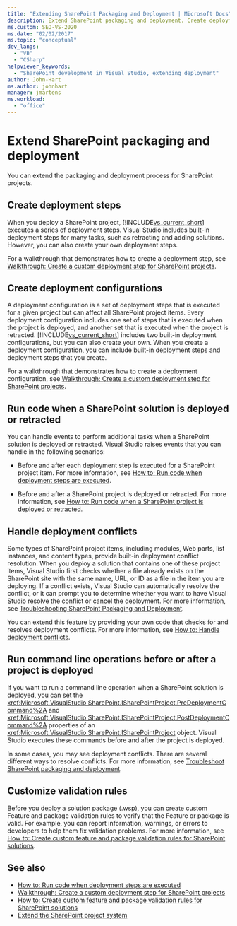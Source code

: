 ```yaml
---
title: "Extending SharePoint Packaging and Deployment | Microsoft Docs"
description: Extend SharePoint packaging and deployment. Create deployment steps and configurations. Handle deployment conflicts. Customize validation rules.
ms.custom: SEO-VS-2020
ms.date: "02/02/2017"
ms.topic: "conceptual"
dev_langs:
  - "VB"
  - "CSharp"
helpviewer_keywords:
  - "SharePoint development in Visual Studio, extending deployment"
author: John-Hart
ms.author: johnhart
manager: jmartens
ms.workload:
  - "office"
---
```

# Extend SharePoint packaging and deployment
  You can extend the packaging and deployment process for SharePoint projects.

## Create deployment steps
 When you deploy a SharePoint project, [!INCLUDE[vs_current_short](../sharepoint/includes/vs-current-short-md.md)] executes a series of deployment steps. Visual Studio includes built-in deployment steps for many tasks, such as retracting and adding solutions. However, you can also create your own deployment steps.

 For a walkthrough that demonstrates how to create a deployment step, see [Walkthrough: Create a custom deployment step for SharePoint projects](../sharepoint/walkthrough-creating-a-custom-deployment-step-for-sharepoint-projects.md).

## Create deployment configurations
 A deployment configuration is a set of deployment steps that is executed for a given project but can affect all SharePoint project items. Every deployment configuration includes one set of steps that is executed when the project is deployed, and another set that is executed when the project is retracted. [!INCLUDE[vs_current_short](../sharepoint/includes/vs-current-short-md.md)] includes two built-in deployment configurations, but you can also create your own. When you create a deployment configuration, you can include built-in deployment steps and deployment steps that you create.

 For a walkthrough that demonstrates how to create a deployment configuration, see [Walkthrough: Create a custom deployment step for SharePoint projects](../sharepoint/walkthrough-creating-a-custom-deployment-step-for-sharepoint-projects.md).

## Run code when a SharePoint solution is deployed or retracted
 You can handle events to perform additional tasks when a SharePoint solution is deployed or retracted. Visual Studio raises events that you can handle in the following scenarios:

- Before and after each deployment step is executed for a SharePoint project item. For more information, see [How to: Run code when deployment steps are executed](../sharepoint/how-to-run-code-when-deployment-steps-are-executed.md).

- Before and after a SharePoint project is deployed or retracted. For more information, see [How to: Run code when a SharePoint project is deployed or retracted](../sharepoint/how-to-run-code-when-a-sharepoint-project-is-deployed-or-retracted.md).

## Handle deployment conflicts
 Some types of SharePoint project items, including modules, Web parts, list instances, and content types, provide built-in deployment conflict resolution. When you deploy a solution that contains one of these project items, Visual Studio first checks whether a file already exists on the SharePoint site with the same name, URL, or ID as a file in the item you are deploying. If a conflict exists, Visual Studio can automatically resolve the conflict, or it can prompt you to determine whether you want to have Visual Studio resolve the conflict or cancel the deployment. For more information, see [Troubleshooting SharePoint Packaging and Deployment](../sharepoint/troubleshooting-sharepoint-packaging-and-deployment.md).

 You can extend this feature by providing your own code that checks for and resolves deployment conflicts. For more information, see [How to: Handle deployment conflicts](../sharepoint/how-to-handle-deployment-conflicts.md).

## Run command line operations before or after a project is deployed
 If you want to run a command line operation when a SharePoint solution is deployed, you can set the <xref:Microsoft.VisualStudio.SharePoint.ISharePointProject.PreDeploymentCommand%2A> and <xref:Microsoft.VisualStudio.SharePoint.ISharePointProject.PostDeploymentCommand%2A> properties of an <xref:Microsoft.VisualStudio.SharePoint.ISharePointProject> object. Visual Studio executes these commands before and after the project is deployed.

 In some cases, you may see deployment conflicts. There are several different ways to resolve conflicts. For more information, see [Troubleshoot SharePoint packaging and deployment](../sharepoint/troubleshooting-sharepoint-packaging-and-deployment.md).

## Customize validation rules
 Before you deploy a solution package (.wsp), you can create custom Feature and package validation rules to verify that the Feature or package is valid. For example, you can report information, warnings, or errors to developers to help them fix validation problems. For more information, see [How to: Create custom feature and package validation rules for SharePoint solutions](../sharepoint/how-to-create-custom-feature-and-package-validation-rules-for-sharepoint-solutions.md).

## See also
- [How to: Run code when deployment steps are executed](../sharepoint/how-to-run-code-when-deployment-steps-are-executed.md)
- [Walkthrough: Create a custom deployment step for SharePoint projects](../sharepoint/walkthrough-creating-a-custom-deployment-step-for-sharepoint-projects.md)
- [How to: Create custom feature and package validation rules for SharePoint solutions](../sharepoint/how-to-create-custom-feature-and-package-validation-rules-for-sharepoint-solutions.md)
- [Extend the SharePoint project system](../sharepoint/extending-the-sharepoint-project-system.md)
